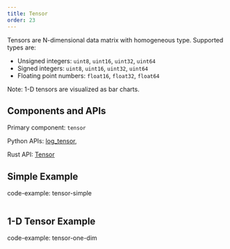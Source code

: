```yaml
---
title: Tensor
order: 23
---
```


Tensors are N-dimensional data matrix with homogeneous type. Supported types are:

- Unsigned integers: `uint8`, `uint16`, `uint32`, `uint64`
- Signed integers: `uint8`, `uint16`, `uint32`, `uint64`
- Floating point numbers: `float16`, `float32`, `float64`

Note: 1-D tensors are visualized as bar charts.

## Components and APIs
Primary component: `tensor`

Python APIs: [log_tensor](https://ref.rerun.io/docs/python/latest/common/tensors/#rerun.log_tensor),

Rust API: [Tensor](https://docs.rs/rerun/latest/rerun/components/struct.Tensor.html)

## Simple Example

code-example: tensor-simple

<picture>
  <source media="(max-width: 480px)" srcset="https://static.rerun.io/8e8d7f4137c598de8158effa4b82c5ef4d93ee23_tensor_simple_480w.png">
  <source media="(max-width: 768px)" srcset="https://static.rerun.io/1a8fe9f89e523b0060a2f6adea08385e1d8bef21_tensor_simple_768w.png">
  <source media="(max-width: 1024px)" srcset="https://static.rerun.io/d1bb2d7dc290f54aecafec5f767308123ed18242_tensor_simple_1024w.png">
  <source media="(max-width: 1200px)" srcset="https://static.rerun.io/baa09cc431692ad8f0cab21b9184c6dbf4a62ff5_tensor_simple_1200w.png">
  <img src="https://static.rerun.io/1aead2554496737e9267a5ab5220dbc89da851ee_tensor_simple_full.png" alt="">
</picture>

## 1-D Tensor Example

code-example: tensor-one-dim

<picture>
  <source media="(max-width: 480px)" srcset="https://static.rerun.io/5beafb5eeac8f7799a699441478fb48b97e6a90b_tensor_one_dim_480w.png">
  <source media="(max-width: 768px)" srcset="https://static.rerun.io/cb2268cb986396a17106d4bc7bc4a33984321077_tensor_one_dim_768w.png">
  <source media="(max-width: 1024px)" srcset="https://static.rerun.io/8434209ad97f30c5c9f139a114a4f7a5a30098af_tensor_one_dim_1024w.png">
  <source media="(max-width: 1200px)" srcset="https://static.rerun.io/c5930d7965b86b4454030e492b6791a0f322b457_tensor_one_dim_1200w.png">
  <img src="https://static.rerun.io/cbf24b466fe9d9639777aefb34f1a00c3f30d7ab_tensor_one_dim_full.png" alt="">
</picture>
